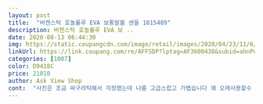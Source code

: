 ```yaml
---
layout: post 
title:  "버켄스탁 호놀룰루 EVA 보통발볼 샌들 1015489" 
description: 버켄스탁 호놀룰루 EVA 보 ..
date: 2020-08-13 06:44:30 
img: https://static.coupangcdn.com/image/retail/images/2020/04/23/11/6/6d51de88-f72d-40fe-b0df-9064f0c0806f.jpg 
linkUrl: https://link.coupang.com/re/AFFSDP?lptag=AF3600438&subid=ahnPublicAsk&pageKey=1505618844&itemId=2584825319&vendorItemId=70568620881&traceid=V0-113-7e9c0e7793c4bb83 
categories: [1007] 
color: D9418C 
price: 21010 
author: Ask View Shop 
cont:  "사진은 조금 싸구려틱해서 걱정했는데 나름 고급스럽고 가볍습니다 꽤 오래사용할수 있을거 같아요<br/>" 
---
```

